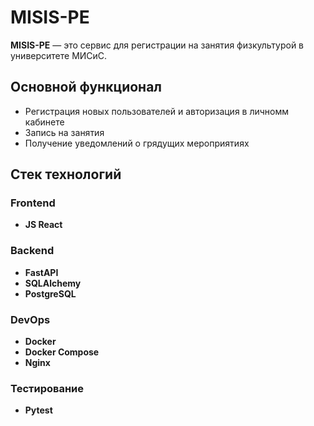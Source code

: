 # MISIS-PE

**MISIS-PE** — это сервис для регистрации на занятия физкультурой в университете МИСиС.


## Основной функционал

- Регистрация новых пользователей и авторизация в личномм кабинете
- Запись на занятия
- Получение уведомлений о грядущих мероприятиях

## Стек технологий

### Frontend

- **JS React**

### Backend

- **FastAPI**
- **SQLAlchemy**
- **PostgreSQL**

### DevOps

- **Docker**
- **Docker Compose**
- **Nginx**

  
### Тестирование

- **Pytest**
